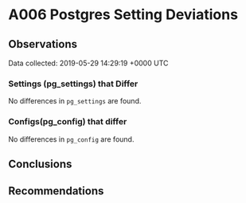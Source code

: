 # A006 Postgres Setting Deviations #

## Observations ##
Data collected: 2019-05-29 14:29:19 +0000 UTC  

### Settings (pg_settings) that Differ ###

No differences in `pg_settings` are found.

### Configs(pg_config) that differ ###

No differences in `pg_config` are found.



## Conclusions ##


## Recommendations ##

